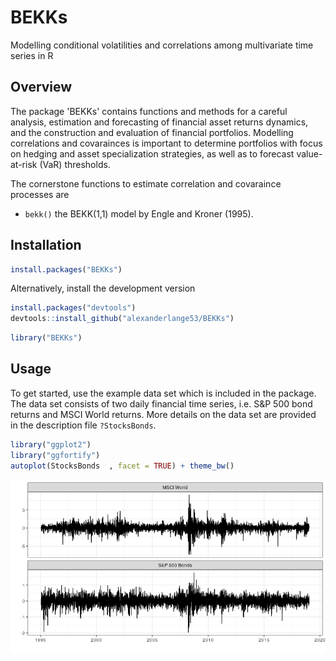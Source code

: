 BEKKs
=====

Modelling conditional volatilities and correlations among multivariate time series in R

## Overview

The package 'BEKKs' contains functions and methods for a careful analysis, estimation and forecasting of financial asset returns dynamics, and the construction and evaluation of financial portfolios. Modelling correlations and covarainces is important to determine portfolios with focus on hedging and asset specialization strategies, as well as to forecast value-at-risk (VaR) thresholds. 

The cornerstone functions to estimate correlation and covaraince processes are

-   `bekk()` the BEKK(1,1) model by Engle and Kroner (1995).

## Installation

```r
install.packages("BEKKs")
```

Alternatively, install the development version


```r
install.packages("devtools")
devtools::install_github("alexanderlange53/BEKKs")
```


```r
library("BEKKs")
```

## Usage

To get started, use the example data set which is included in the package. The data set consists of two daily financial time series, i.e. S&P 500 bond returns and MSCI World returns. More details on the data set are provided in the description file `?StocksBonds`.

```r
library("ggplot2")
library("ggfortify")
autoplot(StocksBonds  , facet = TRUE) + theme_bw()
```

![](man/figures/data.png)
